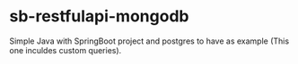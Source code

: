 # sb-restfulapi-mongodb

Simple Java with SpringBoot project and postgres to have as example (This one inculdes custom queries).
